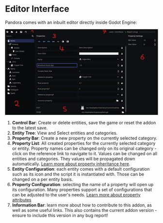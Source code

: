 # Editor Interface

Pandora comes with an inbuilt editor directly inside Godot Engine:

![editor](../assets/editor-layout.png)

1. **Control Bar**: Create or delete entities, save the game or reset the addon to the latest save.
2. **Entity Tree**: View and Select entities and categories.
3. **Property Bar**: Create a new property on the currently selected category.
4. **Property List**: All created properties for the currently selected category or entity. Property names can be changed only on its original category - click on the reference link to navigate to it. Values can be changed on all entities and categories. They values will be propagated down automatically. [Learn more about property inheritance here](/concepts/entities).
5. **Entity Configuration**: each entity comes with a default configuration such as its icon and the script it is instantiated with. Those can be changed on a per entity basis.
6. **Property Configuration**: selecting the name of a property will open up its configuration. Many properties support a set of configurations that can be adjusted to the user's needs. [Learn more about property attributes](/concepts/properties/)
7. **Information Bar**: learn more about how to contribute to this addon, as well as some useful links. This also contains the current addon version - ensure to include this version in any bug report!